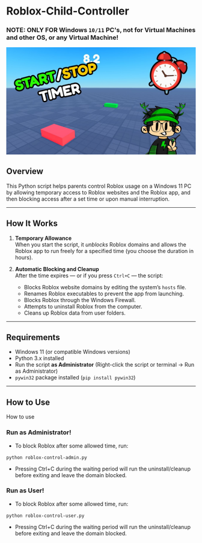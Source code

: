 # Roblox-Child-Controller 
### NOTE: ONLY FOR Windows `10/11` PC's, not for Virtual Machines and other OS, or any Virtual Machine!
![](docs/timer.jpg)

## Overview

This Python script helps parents control Roblox usage on a Windows 11 PC by allowing temporary access to Roblox websites and the Roblox app, and then blocking access after a set time or upon manual interruption.

---

## How It Works

1. **Temporary Allowance**  
   When you start the script, it *unblocks* Roblox domains and allows the Roblox app to run freely for a specified time (you choose the duration in hours).

2. **Automatic Blocking and Cleanup**  
   After the time expires — or if you press `Ctrl+C` — the script:
   - Blocks Roblox website domains by editing the system’s `hosts` file.
   - Renames Roblox executables to prevent the app from launching.
   - Blocks Roblox through the Windows Firewall.
   - Attempts to uninstall Roblox from the computer.
   - Cleans up Roblox data from user folders.

---

## Requirements

- Windows 11 (or compatible Windows versions)
- Python 3.x installed
- Run the script **as Administrator** (Right-click the script or terminal → Run as Administrator)
- `pywin32` package installed (`pip install pywin32`)

---

## How to Use

How to use
### Run as Administrator!

- To block Roblox after some allowed time, run:

```
python roblox-control-admin.py
```

- Pressing Ctrl+C during the waiting period will run the uninstall/cleanup before exiting and leave the domain blocked.


### Run as User!

- To block Roblox after some allowed time, run:

```
python roblox-control-user.py
```

- Pressing Ctrl+C during the waiting period will run the uninstall/cleanup before exiting and leave the domain blocked.
